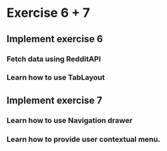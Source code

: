 # Exercise 6 + 7
## Implement exercise 6
### Fetch data using RedditAPI
### Learn how to use TabLayout
## Implement exercise 7
### Learn how to use Navigation drawer
### Learn how to provide user contextual menu.
